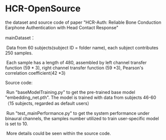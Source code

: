 # HCR-OpenSource
the dataset and source code of paper "HCR-Auth: Reliable Bone Conduction Earphone Authentication with Head Contact Response"



mainDataset：

​	Data from 60 subjects(subject ID = folder name), each subject contributes 250 samples. 

​	Each sample has a length of 480, assembled by left channel transfer function (59 * 3), right channel transfer function (59 *3), Pearson's correlation coefficient(42 *3)



Source code: 

​	Run  "baseModelTraining.py"  to get the pre-trained base model "embedding_net.pth". The model is trained with data from subjects 46-60（15 subjects, regarded as default users）

​	Run "test_mainPerformance.py" to get the system performance under binaural channels, the samples number utilized to train user-specific model is set to 10.

​    More details could be seen within the source code.

​	

